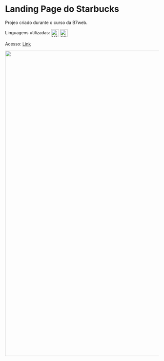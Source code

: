 # Landing Page do Starbucks 

Projeo criado durante o curso da B7web. 

Linguagens utilizadas: 
<img align="center" alt="HTML" height="25" src="https://img.shields.io/badge/HTML5-E34F26?style=for-the-badge&logo=html5&logoColor=white">
<img align="center" alt="CSS" height="25" src="https://img.shields.io/badge/CSS3-1572B6?style=for-the-badge&logo=css3&logoColor=white">

Acesso: <a href="">Link</a>

<img src="https://user-images.githubusercontent.com/10269675/194662109-dea65774-ae88-4006-869b-16e53ddf5355.png" width=1000px>

